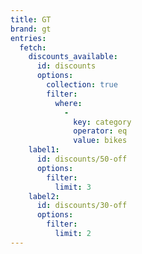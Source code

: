 ```yaml
---
title: GT
brand: gt
entries:
  fetch:
    discounts_available:
      id: discounts
      options:
        collection: true
        filter:
          where:
            -
              key: category
              operator: eq
              value: bikes
    label1:
      id: discounts/50-off
      options:
        filter:
          limit: 3
    label2:
      id: discounts/30-off
      options:
        filter:
          limit: 2
---
```

